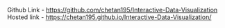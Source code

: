 Github Link - https://github.com/chetan195/Interactive-Data-Visualization
Hosted link  -  https://chetan195.github.io/Interactive-Data-Visualization/  
